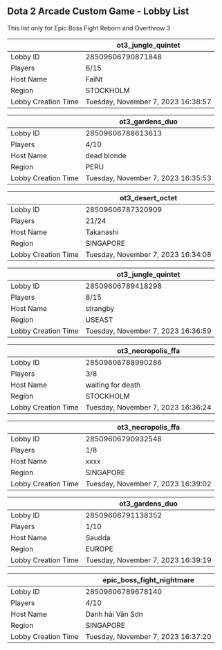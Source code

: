 ## Dota 2 Arcade Custom Game - Lobby List

This list only for Epic Boss Fight Reborn and Overthrow 3

|  | ot3_jungle_quintet |
| ------ | ------ |
| Lobby ID | 28509606790871848 |
| Players | 6/15 |
| Host Name | FaiNt |
| Region | STOCKHOLM |
| Lobby Creation Time | Tuesday, November 7, 2023 16:38:57 |


|  | ot3_gardens_duo |
| ------ | ------ |
| Lobby ID | 28509606788613613 |
| Players | 4/10 |
| Host Name | dead blonde |
| Region | PERU |
| Lobby Creation Time | Tuesday, November 7, 2023 16:35:53 |


|  | ot3_desert_octet |
| ------ | ------ |
| Lobby ID | 28509606787320909 |
| Players | 21/24 |
| Host Name | Takanashi |
| Region | SINGAPORE |
| Lobby Creation Time | Tuesday, November 7, 2023 16:34:08 |


|  | ot3_jungle_quintet |
| ------ | ------ |
| Lobby ID | 28509606789418298 |
| Players | 8/15 |
| Host Name | strangby |
| Region | USEAST |
| Lobby Creation Time | Tuesday, November 7, 2023 16:36:59 |


|  | ot3_necropolis_ffa |
| ------ | ------ |
| Lobby ID | 28509606788990286 |
| Players | 3/8 |
| Host Name | waiting for death |
| Region | STOCKHOLM |
| Lobby Creation Time | Tuesday, November 7, 2023 16:36:24 |


|  | ot3_necropolis_ffa |
| ------ | ------ |
| Lobby ID | 28509606790932548 |
| Players | 1/8 |
| Host Name | xxxx |
| Region | SINGAPORE |
| Lobby Creation Time | Tuesday, November 7, 2023 16:39:02 |


|  | ot3_gardens_duo |
| ------ | ------ |
| Lobby ID | 28509606791138352 |
| Players | 1/10 |
| Host Name | Saudda |
| Region | EUROPE |
| Lobby Creation Time | Tuesday, November 7, 2023 16:39:19 |


|  | epic_boss_fight_nightmare |
| ------ | ------ |
| Lobby ID | 28509606789678140 |
| Players | 4/10 |
| Host Name | Danh hài Vân Sơn |
| Region | SINGAPORE |
| Lobby Creation Time | Tuesday, November 7, 2023 16:37:20 |


